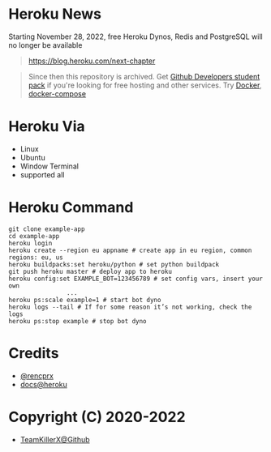 # Heroku News 
Starting November 28, 2022, free Heroku Dynos, Redis and PostgreSQL will no longer be available
> https://blog.heroku.com/next-chapter

> Since then this repository is archived. Get [Github Developers student pack](https://education.github.com/pack) if you're looking for free hosting and other services.
> Try [Docker](https://www.docker.com), [docker-compose](https://docs.docker.com/compose/gettingstarted/)

# Heroku Via 

* Linux 
* Ubuntu
* Window Terminal 
* supported all 

# Heroku Command 
```
git clone example-app
cd example-app
heroku login
heroku create --region eu appname # create app in eu region, common regions: eu, us
heroku buildpacks:set heroku/python # set python buildpack
git push heroku master # deploy app to heroku
heroku config:set EXAMPLE_BOT=123456789 # set config vars, insert your own
                ...
heroku ps:scale example=1 # start bot dyno
heroku logs --tail # If for some reason it’s not working, check the logs
heroku ps:stop example # stop bot dyno
```

# Credits
* [@rencprx](https://t.me/rencprx)
* [docs@heroku](https://elements.heroku.com/)

# Copyright (C) 2020-2022
* [TeamKillerX@Github](https://github.com/TeamKillerX)
